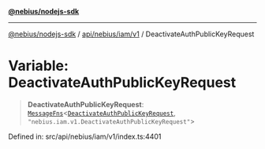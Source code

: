 [**@nebius/nodejs-sdk**](../../../../../README.md)

***

[@nebius/nodejs-sdk](../../../../../README.md) / [api/nebius/iam/v1](../README.md) / DeactivateAuthPublicKeyRequest

# Variable: DeactivateAuthPublicKeyRequest

> **DeactivateAuthPublicKeyRequest**: [`MessageFns`](../../../../../runtime/protos/core/interfaces/MessageFns.md)\<[`DeactivateAuthPublicKeyRequest`](../interfaces/DeactivateAuthPublicKeyRequest.md), `"nebius.iam.v1.DeactivateAuthPublicKeyRequest"`\>

Defined in: src/api/nebius/iam/v1/index.ts:4401

